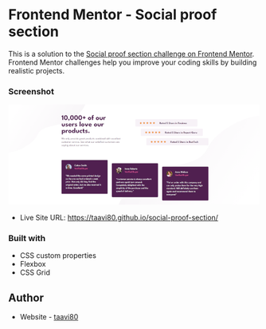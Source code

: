  # Frontend Mentor - Social proof section

This is a solution to the [Social proof section challenge on Frontend Mentor](https://www.frontendmentor.io/challenges/social-proof-section-6e0qTv_bA). Frontend Mentor challenges help you improve your coding skills by building realistic projects. 

### Screenshot

![](images/design/social-proof-section_Desktop.png)

- Live Site URL: https://taavi80.github.io/social-proof-section/

### Built with
- CSS custom properties
- Flexbox
- CSS Grid

## Author
- Website - [taavi80](https://www.frontendmentor.io/profile/taavi80)

